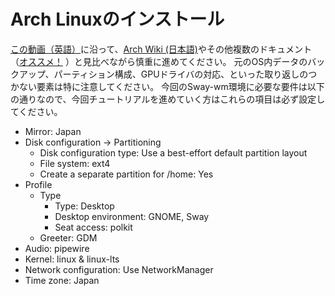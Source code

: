 # Arch Linuxのインストール
[この動画（英語）](https://www.youtube.com/watch?v=FxeriGuJKTM)に沿って、[Arch Wiki (日本語)](https://wiki.archlinux.jp/index.php/%E3%82%A4%E3%83%B3%E3%82%B9%E3%83%88%E3%83%BC%E3%83%AB%E3%82%AC%E3%82%A4%E3%83%89)やその他複数のドキュメント（[オススメ！](https://zenn.dev/ytjvdcm/articles/0efb9112468de3) ）と見比べながら慎重に進めてください。
元のOS内データのバックアップ、パーティション構成、GPUドライバの対応、といった取り返しのつかない要素は特に注意してください。
今回のSway-wm環境に必要な要件は以下の通りなので、今回チュートリアルを進めていく方はこれらの項目は必ず設定してください。

- Mirror: Japan
- Disk configuration -> Partitioning
    - Disk configuration type: Use a best-effort default partition layout
    - File system: ext4
    - Create a separate partition for /home: Yes
- Profile
    - Type
        - Type: Desktop
        - Desktop environment: GNOME, Sway
        - Seat access: polkit
    - Greeter: GDM
- Audio: pipewire
- Kernel: linux & linux-lts
- Network configuration: Use NetworkManager
- Time zone: Japan


